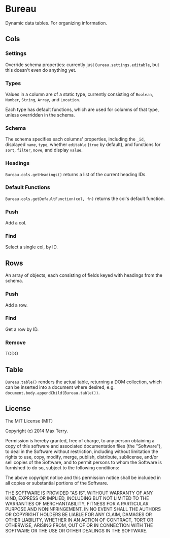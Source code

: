 # Bureau

Dynamic data tables.
For organizing information.

## Cols

### Settings

Override schema properties: currently just `Bureau.settings.editable`,
but this doesn't even do anything yet.

### Types

Values in a column are of a static type, currently consisting of
`Boolean`, `Number`, `String`, `Array`, and `Location`.

Each type has default functions, which are used for columns of
that type, unless overridden in the schema.

### Schema

The schema specifies each columns' properties, including
the `_id`, displayed `name`, `type`, whether `editable` (`true` by default),
and functions for `sort`, `filter`, `move`, and display `value`.

### Headings

`Bureau.cols.getHeadings()` returns a list of the current heading IDs.

### Default Functions

`Bureau.cols.getDefaultFunction(col, fn)` returns the col's default function.

### Push

Add a col.

### Find

Select a single col, by ID.

## Rows

An array of objects,
each consisting of fields keyed with headings from the schema.

### Push

Add a row.

### Find

Get a row by ID.

### Remove

TODO

## Table

`Bureau.table()` renders the actual table, returning a DOM collection,
which can be inserted into a document where desired,
e.g. `document.body.appendChild(Bureau.table())`.

## License

The MIT License (MIT)

Copyright (c) 2014 Max Terry.

Permission is hereby granted, free of charge, to any person obtaining a copy
of this software and associated documentation files (the "Software"), to deal
in the Software without restriction, including without limitation the rights
to use, copy, modify, merge, publish, distribute, sublicense, and/or sell
copies of the Software, and to permit persons to whom the Software is
furnished to do so, subject to the following conditions:

The above copyright notice and this permission notice shall be included in all
copies or substantial portions of the Software.

THE SOFTWARE IS PROVIDED "AS IS", WITHOUT WARRANTY OF ANY KIND, EXPRESS OR
IMPLIED, INCLUDING BUT NOT LIMITED TO THE WARRANTIES OF MERCHANTABILITY,
FITNESS FOR A PARTICULAR PURPOSE AND NONINFRINGEMENT. IN NO EVENT SHALL THE
AUTHORS OR COPYRIGHT HOLDERS BE LIABLE FOR ANY CLAIM, DAMAGES OR OTHER
LIABILITY, WHETHER IN AN ACTION OF CONTRACT, TORT OR OTHERWISE, ARISING FROM,
OUT OF OR IN CONNECTION WITH THE SOFTWARE OR THE USE OR OTHER DEALINGS IN THE
SOFTWARE.
